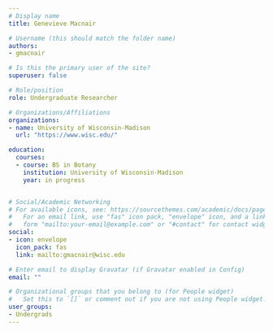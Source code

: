 ```yaml
---
# Display name
title: Genevieve Macnair

# Username (this should match the folder name)
authors:
- gmacnair

# Is this the primary user of the site?
superuser: false

# Role/position
role: Undergraduate Researcher

# Organizations/Affiliations
organizations:
- name: University of Wisconsin-Madison
  url: "https://www.wisc.edu/"

education:
  courses:
  - course: BS in Botany
    institution: University of Wisconsin-Madison
    year: in progress


# Social/Academic Networking
# For available icons, see: https://sourcethemes.com/academic/docs/page-builder/#icons
#   For an email link, use "fas" icon pack, "envelope" icon, and a link in the
#   form "mailto:your-email@example.com" or "#contact" for contact widget.
social:
- icon: envelope
  icon_pack: fas
  link: mailto:gmacnair@wisc.edu

# Enter email to display Gravatar (if Gravatar enabled in Config)
email: ""

# Organizational groups that you belong to (for People widget)
#   Set this to `[]` or comment out if you are not using People widget.
user_groups:
- Undergrads
---
```



